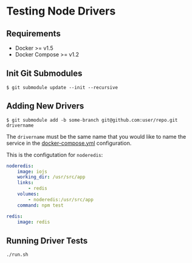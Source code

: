 # Testing Node Drivers

## Requirements

* Docker >= v1.5
* Docker Compose >= v1.2

## Init Git Submodules

```
$ git submodule update --init --recursive
```

## Adding New Drivers

```
$ git submodule add -b some-branch git@github.com:user/repo.git drivername
```

The `drivername` must be the same name that you would like to name the service
in the [docker-compose.yml](blob/master/docker-compose.yml) configuration.

This is the configutation for `noderedis`:

```yml
noderedis:
    image: iojs
    working_dir: /usr/src/app
    links:
        - redis
    volumes:
        - noderedis:/usr/src/app
    command: npm test

redis:
    image: redis
```

## Running Driver Tests

```
./run.sh
```
